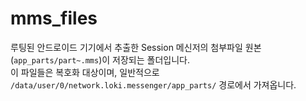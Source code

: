 # mms_files

루팅된 안드로이드 기기에서 추출한 Session 메신저의 첨부파일 원본(`app_parts/part~.mms`)이 저장되는 폴더입니다.  
이 파일들은 복호화 대상이며, 일반적으로 `/data/user/0/network.loki.messenger/app_parts/` 경로에서 가져옵니다.
